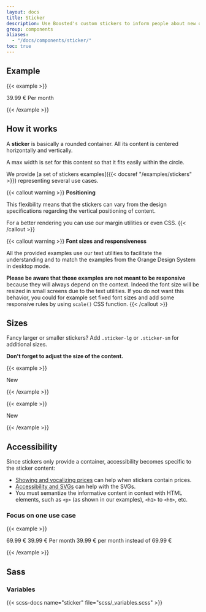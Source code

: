 ```yaml
---
layout: docs
title: Sticker
description: Use Boosted's custom stickers to inform people about new offers.
group: components
aliases:
  - "/docs/components/sticker/"
toc: true
---
```


## Example

{{< example >}}
<div class="sticker">
  <p class="mb-0">
    <span class="display-3 mb-0 d-block">39.99 €</span>
    <span>Per month</span>
  </p>
</div>
{{< /example >}}

## How it works

A **sticker** is basically a rounded container. All its content is centered horizontally and vertically.

A max width is set for this content so that it fits easily within the circle.

We provide [a set of stickers examples]({{< docsref "/examples/stickers" >}}) representing several use cases.

{{< callout warning >}}
**Positioning**

This flexibility means that the stickers can vary from the design specifications regarding the vertical positioning of content.

For a better rendering you can use our margin utilities or even CSS.
{{< /callout >}}

{{< callout warning >}}
**Font sizes and responsiveness**

All the provided examples use our text utilities to facilitate the understanding and to match the examples from the Orange Design System in desktop mode.

**Please be aware that those examples are not meant to be responsive** because they will always depend on the context. Indeed the font size will be resized in small screens due to the text utilities. If you do not want this behavior, you could for example set fixed font sizes and add some responsive rules by using `scale()` CSS function.
{{< /callout >}}

## Sizes

Fancy larger or smaller stickers? Add `.sticker-lg` or `.sticker-sm` for additional sizes.

**Don't forget to adjust the size of the content.**

{{< example >}}
<div class="sticker sticker-lg">
  <p class="mb-0">
    <span class="display-1">New</span>
  </p>
</div>
{{< /example >}}

{{< example >}}
<div class="sticker sticker-sm">
  <p class="mb-0">
    <span class="h2">New</span>
  </p>
</div>
{{< /example >}}

## Accessibility

Since stickers only provide a container, accessibility becomes specific to the sticker content:
* [Showing and vocalizing prices](https://a11y-guidelines.orange.com/en/web/components-examples/price-vocalization) can help when stickers contain prices.
* [Accessibility and SVGs](https://a11y-guidelines.orange.com/en/articles/accessible-svg) can help with the SVGs.
* You must semantize the informative content in context with HTML elements, such as `<p>` (as shown in our examples), `<h1>` to `<h6>`, etc.

### Focus on one use case

{{< example >}}
<div class="sticker">
  <p class="mb-1">
    <span class="h3 mb-0 d-block text-decoration-line-through" aria-hidden="true">69.99 €</span>
    <span class="display-3 mb-0 d-block" aria-hidden="true">39.99 €</span>
    <span aria-hidden="true">Per month</span>
    <span class="visually-hidden">39.99 € per month instead of 69.99 €</span>
  </p>
</div>
{{< /example >}}

## Sass

### Variables

{{< scss-docs name="sticker" file="scss/_variables.scss" >}}
